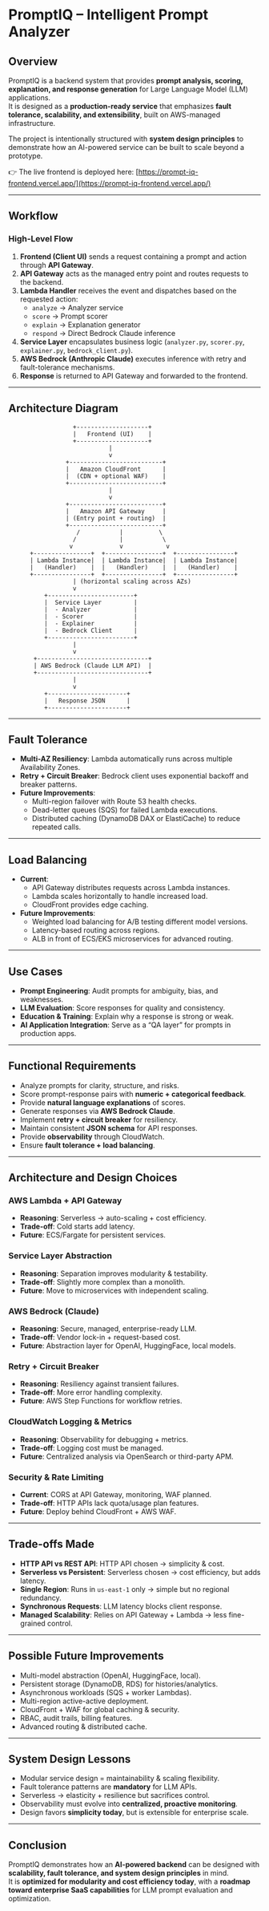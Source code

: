 # PromptIQ – Intelligent Prompt Analyzer

## Overview
PromptIQ is a backend system that provides **prompt analysis, scoring, explanation, and response generation** for Large Language Model (LLM) applications.  
It is designed as a **production-ready service** that emphasizes **fault tolerance, scalability, and extensibility**, built on AWS-managed infrastructure.

The project is intentionally structured with **system design principles** to demonstrate how an AI-powered service can be built to scale beyond a prototype.

👉 The live frontend is deployed here: [https://prompt-iq-frontend.vercel.app/](https://prompt-iq-frontend.vercel.app/)


---

## Workflow

### High-Level Flow
1. **Frontend (Client UI)** sends a request containing a prompt and action through **API Gateway**.  
2. **API Gateway** acts as the managed entry point and routes requests to the backend.  
3. **Lambda Handler** receives the event and dispatches based on the requested action:  
   - `analyze` → Analyzer service  
   - `score` → Prompt scorer  
   - `explain` → Explanation generator  
   - `respond` → Direct Bedrock Claude inference  
4. **Service Layer** encapsulates business logic (`analyzer.py`, `scorer.py`, `explainer.py`, `bedrock_client.py`).  
5. **AWS Bedrock (Anthropic Claude)** executes inference with retry and fault-tolerance mechanisms.  
6. **Response** is returned to API Gateway and forwarded to the frontend.

---

## Architecture Diagram

                      +--------------------+
                      |   Frontend (UI)    |
                      +--------------------+
                                |
                                v
                    +--------------------------+
                    |   Amazon CloudFront      |
                    |  (CDN + optional WAF)    |
                    +--------------------------+
                                |
                                v
                    +--------------------------+
                    |   Amazon API Gateway     |
                    | (Entry point + routing)  |
                    +--------------------------+
                       /           |          \
                      /            |           \
                     v             v            v
          +----------------+  +----------------+  +----------------+
          | Lambda Instance|  | Lambda Instance|  | Lambda Instance|
          |   (Handler)    |  |   (Handler)    |  |   (Handler)    |
          +----------------+  +----------------+  +----------------+
                      | (horizontal scaling across AZs)
                      v
              +------------------------+
              |  Service Layer         |
              |  - Analyzer            |
              |  - Scorer              |
              |  - Explainer           |
              |  - Bedrock Client      |
              +------------------------+
                      |
                      v
           +-------------------------------+
           | AWS Bedrock (Claude LLM API)  |
           +-------------------------------+
                      |
                      v
              +----------------------+
              |   Response JSON      |
              +----------------------+

---

## Fault Tolerance
- **Multi-AZ Resiliency**: Lambda automatically runs across multiple Availability Zones.  
- **Retry + Circuit Breaker**: Bedrock client uses exponential backoff and breaker patterns.  
- **Future Improvements**:  
  - Multi-region failover with Route 53 health checks.  
  - Dead-letter queues (SQS) for failed Lambda executions.  
  - Distributed caching (DynamoDB DAX or ElastiCache) to reduce repeated calls.  

---

## Load Balancing
- **Current**:  
  - API Gateway distributes requests across Lambda instances.  
  - Lambda scales horizontally to handle increased load.  
  - CloudFront provides edge caching.  
- **Future Improvements**:  
  - Weighted load balancing for A/B testing different model versions.  
  - Latency-based routing across regions.  
  - ALB in front of ECS/EKS microservices for advanced routing.  

---

## Use Cases
- **Prompt Engineering**: Audit prompts for ambiguity, bias, and weaknesses.  
- **LLM Evaluation**: Score responses for quality and consistency.  
- **Education & Training**: Explain why a response is strong or weak.  
- **AI Application Integration**: Serve as a “QA layer” for prompts in production apps.  

---

## Functional Requirements
- Analyze prompts for clarity, structure, and risks.  
- Score prompt-response pairs with **numeric + categorical feedback**.  
- Provide **natural language explanations** of scores.  
- Generate responses via **AWS Bedrock Claude**.  
- Implement **retry + circuit breaker** for resiliency.  
- Maintain consistent **JSON schema** for API responses.  
- Provide **observability** through CloudWatch.  
- Ensure **fault tolerance + load balancing**.  

---

## Architecture and Design Choices

### AWS Lambda + API Gateway
- **Reasoning**: Serverless → auto-scaling + cost efficiency.  
- **Trade-off**: Cold starts add latency.  
- **Future**: ECS/Fargate for persistent services.  

### Service Layer Abstraction
- **Reasoning**: Separation improves modularity & testability.  
- **Trade-off**: Slightly more complex than a monolith.  
- **Future**: Move to microservices with independent scaling.  

### AWS Bedrock (Claude)
- **Reasoning**: Secure, managed, enterprise-ready LLM.  
- **Trade-off**: Vendor lock-in + request-based cost.  
- **Future**: Abstraction layer for OpenAI, HuggingFace, local models.  

### Retry + Circuit Breaker
- **Reasoning**: Resiliency against transient failures.  
- **Trade-off**: More error handling complexity.  
- **Future**: AWS Step Functions for workflow retries.  

### CloudWatch Logging & Metrics
- **Reasoning**: Observability for debugging + metrics.  
- **Trade-off**: Logging cost must be managed.  
- **Future**: Centralized analysis via OpenSearch or third-party APM.  

### Security & Rate Limiting
- **Current**: CORS at API Gateway, monitoring, WAF planned.  
- **Trade-off**: HTTP APIs lack quota/usage plan features.  
- **Future**: Deploy behind CloudFront + AWS WAF.  

---

## Trade-offs Made
- **HTTP API vs REST API**: HTTP API chosen → simplicity & cost.  
- **Serverless vs Persistent**: Serverless chosen → cost efficiency, but adds latency.  
- **Single Region**: Runs in `us-east-1` only → simple but no regional redundancy.  
- **Synchronous Requests**: LLM latency blocks client response.  
- **Managed Scalability**: Relies on API Gateway + Lambda → less fine-grained control.  

---

## Possible Future Improvements
- Multi-model abstraction (OpenAI, HuggingFace, local).  
- Persistent storage (DynamoDB, RDS) for histories/analytics.  
- Asynchronous workloads (SQS + worker Lambdas).  
- Multi-region active-active deployment.  
- CloudFront + WAF for global caching & security.  
- RBAC, audit trails, billing features.  
- Advanced routing & distributed cache.  

---

## System Design Lessons
- Modular service design = maintainability & scaling flexibility.  
- Fault tolerance patterns are **mandatory** for LLM APIs.  
- Serverless → elasticity + resilience but sacrifices control.  
- Observability must evolve into **centralized, proactive monitoring**.  
- Design favors **simplicity today**, but is extensible for enterprise scale.  

---

## Conclusion
PromptIQ demonstrates how an **AI-powered backend** can be designed with **scalability, fault tolerance, and system design principles** in mind.  
It is **optimized for modularity and cost efficiency today**, with a **roadmap toward enterprise SaaS capabilities** for LLM prompt evaluation and optimization.

